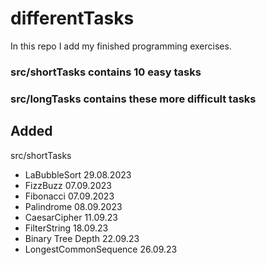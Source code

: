 # differentTasks
In this repo I add my finished programming exercises.

### src/shortTasks contains 10 easy tasks
### src/longTasks contains these more difficult tasks

## Added
src/shortTasks
- LaBubbleSort 29.08.2023
- FizzBuzz 07.09.2023
- Fibonacci 07.09.2023
- Palindrome 08.09.2023
- CaesarCipher 11.09.23
- FilterString 18.09.23
- Binary Tree Depth 22.09.23
- LongestCommonSequence 26.09.23